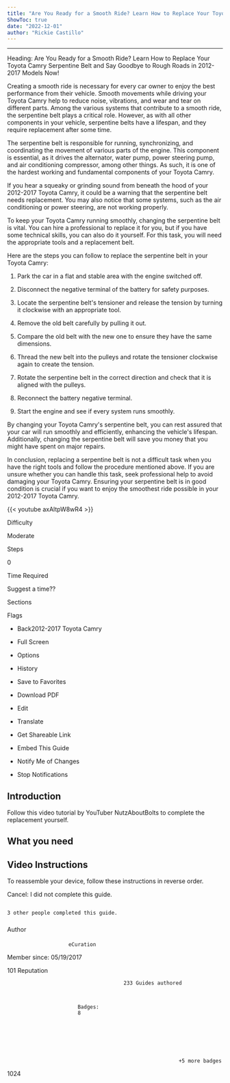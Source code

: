 ```yaml
---
title: "Are You Ready for a Smooth Ride? Learn How to Replace Your Toyota Camry Serpentine Belt and Say Goodbye to Rough Roads in 2012-2017 Models Now!"
ShowToc: true 
date: "2022-12-01"
author: "Rickie Castillo"
---
```

*****
Heading: Are You Ready for a Smooth Ride? Learn How to Replace Your Toyota Camry Serpentine Belt and Say Goodbye to Rough Roads in 2012-2017 Models Now!

Creating a smooth ride is necessary for every car owner to enjoy the best performance from their vehicle. Smooth movements while driving your Toyota Camry help to reduce noise, vibrations, and wear and tear on different parts. Among the various systems that contribute to a smooth ride, the serpentine belt plays a critical role. However, as with all other components in your vehicle, serpentine belts have a lifespan, and they require replacement after some time.

The serpentine belt is responsible for running, synchronizing, and coordinating the movement of various parts of the engine. This component is essential, as it drives the alternator, water pump, power steering pump, and air conditioning compressor, among other things. As such, it is one of the hardest working and fundamental components of your Toyota Camry.

If you hear a squeaky or grinding sound from beneath the hood of your 2012-2017 Toyota Camry, it could be a warning that the serpentine belt needs replacement. You may also notice that some systems, such as the air conditioning or power steering, are not working properly.

To keep your Toyota Camry running smoothly, changing the serpentine belt is vital. You can hire a professional to replace it for you, but if you have some technical skills, you can also do it yourself. For this task, you will need the appropriate tools and a replacement belt.

Here are the steps you can follow to replace the serpentine belt in your Toyota Camry:

1. Park the car in a flat and stable area with the engine switched off.

2. Disconnect the negative terminal of the battery for safety purposes.

3. Locate the serpentine belt's tensioner and release the tension by turning it clockwise with an appropriate tool.

4. Remove the old belt carefully by pulling it out.

5. Compare the old belt with the new one to ensure they have the same dimensions.

6. Thread the new belt into the pulleys and rotate the tensioner clockwise again to create the tension.

7. Rotate the serpentine belt in the correct direction and check that it is aligned with the pulleys.

8. Reconnect the battery negative terminal.

9. Start the engine and see if every system runs smoothly.

By changing your Toyota Camry's serpentine belt, you can rest assured that your car will run smoothly and efficiently, enhancing the vehicle's lifespan. Additionally, changing the serpentine belt will save you money that you might have spent on major repairs.

In conclusion, replacing a serpentine belt is not a difficult task when you have the right tools and follow the procedure mentioned above. If you are unsure whether you can handle this task, seek professional help to avoid damaging your Toyota Camry. Ensuring your serpentine belt is in good condition is crucial if you want to enjoy the smoothest ride possible in your 2012-2017 Toyota Camry.

{{< youtube axAltpW8wR4 >}} 







Difficulty
 



Moderate         
 








Steps
 
0
 



Time Required
 

Suggest a time??
            
 


Sections
 




Flags
 
- Back2012-2017 Toyota Camry
 - Full Screen
 - Options

 
- History
 - Save to Favorites
 - Download PDF
 - Edit
 - Translate
 - Get Shareable Link
 - Embed This Guide
 - Notify Me of Changes
 - Stop Notifications

 
## Introduction
 
Follow this video tutorial by YouTuber NutzAboutBolts to complete the replacement yourself.
 
## What you need
 
## Video Instructions
 
To reassemble your device, follow these instructions in reverse order.
 

Cancel: I did not complete this guide.

 

                                                                                          3 other people completed this guide.                                             
 
### 
Author

 
#### 

                        eCuration                     

 
Member since: 05/19/2017
 
101 Reputation
 

                                          233 Guides authored                  
 


                           Badges:
                           8


 

 


                                                            +5 more badges                           

 
1024



